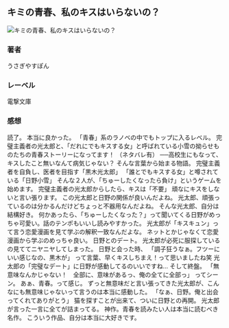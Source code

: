 ## キミの青春、私のキスはいらないの？
![キミの青春、私のキスはいらないの？](https://media.discordapp.net/attachments/1211570779934695494/1217816003413803028/1yXN-GVPHIS7_TJ9uud3kvq4JgUZLQWsenFlnrhRFR38g8l74FxFiFKSHaENjWw.png?ex=66056689&is=65f2f189&hm=f8cc9233ab76b9ebb6fdb8a93a20e70a9f4e3a00196a9a00e9ce40317213954a&=&format=webp&quality=lossless&width=985&height=1402)
### 著者
うさぎやすぽん
### レーベル
電撃文庫
### 感想
読了。
本当に良かった。
「青春」系のラノベの中でもトップに入るレベル。
完璧主義者の光太郎と、「だれにでもキスする女」と呼ばれている小雪の拗らせものたちの青春ストーリーになってます！
（ネタバレ有）
──高校生にもなって、キスしたこと無いなんて病気じゃない？
そんな言葉から始まる物語。
完璧主義者を自負し、医者を目指す「黒木光太郎」
「誰とでもキスする女」と噂されている「日野小雪」
そんな２人が、「ちゅーしたくなったら負け」というゲームを始めます。
完璧主義者の光太郎からしたら、キスは「不要」
頑なにキスをしないと言い張ります。
この光太郎と日野の関係が良いんだよね。
光太郎、頑張っているのは分かるんだけどちょっと不器用なんだよね。
そんな光太郎、自分は結構好き。
何かあったら、「ちゅーしたくなった？」って聞いてくる日野がめっちゃ可愛い。話のテンポもいいし読みやすかった。
光太郎が「キスキュン」って言う恋愛漫画を見て学ぶの解釈一致なんだよな。
ネットとかじゃなくて恋愛漫画から学ぶのめっちゃ良い。
日野とのデート。
光太郎が必死に服探しているの見ててニヤニヤしてしまった。
日野と会った時、
「調子狂うなぁ。フツーにいい感じなの、黒木が」
って言葉、早くキスしちまえ！って思いましたね笑
光太郎の「完璧なデート」に日野が感動してるのいいですね…
そして終盤。
「無意味なんかじゃない！　全部に、意味があるっ、俺の全てに全部っ」
ってシーン。
あぁ、青春。って感じ。
ずっと無意味だと言い張ってきた光太郎が、こんなにも無意味じゃないって言うのは本当に感動した。
「なぁ、日野。俺と出会ってくれてありがとう」
猫を探すことが出来て、ついに日野との再開。
光太郎が言った一言に全てが詰まってる。
神作。青春を読みたい人は本当に読むべき名作。
こういう作品、自分は本当に大好きです。